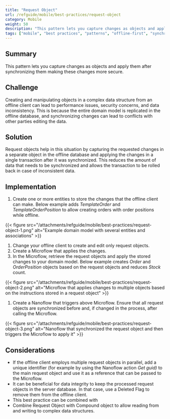 ```yaml
---
title: "Request Object"
url: /refguide/mobile/best-practices/request-object
category: Mobile
weight: 50
description: "This pattern lets you capture changes as objects and apply them after synchronizing them making these changes more secure."
tags: ["mobile", "best practices", "patterns", "offline-first", "synchronization"]
---
```

## Summary

This pattern lets you capture changes as objects and apply them after synchronizing them making these changes more secure.

## Challenge

Creating and manipulating objects in a complex data structure from an offline client can lead to performance issues, security concerns, and data inconsistency. This is because the entire domain model is replicated in the offline database, and synchronizing changes can lead to conflicts with other parties editing the data.

## Solution

Request objects help in this situation by capturing the requested changes in a separate object in the offline database and applying the changes in a single transaction after it was synchronized. This reduces the amount of data that needs to be synchronized and allows the transaction to be rolled back in case of inconsistent data.

## Implementation

1. Create one or more entities to store the changes that the offline client can make. Below example adds *TemplateOrder* and *TemplateOrderPosition* to allow creating orders with order positions while offline.

{{< figure src="/attachments/refguide/mobile/best-practices/request-object-1.png" alt="Example domain model with several entities and associations" >}}

1. Change your offline client to create and edit only request objects.
2. Create a Microflow that applies the changes. 
3. In the Microflow, retrieve the request objects and apply the stored changes to your domain model. Below example creates *Order* and *OrderPosition* objects based on the request objects and reduces *Stock* count.

{{< figure src="/attachments/refguide/mobile/best-practices/request-object-2.png" alt="Microflow that applies changes to multiple objects based on the instructions stored in a request object" >}}

1. Create a Nanoflow that triggers above Microflow. Ensure that all request objects are synchronized before and, if changed in the process, after calling the Microflow.

{{< figure src="/attachments/refguide/mobile/best-practices/request-object-3.png" alt="Nanoflow that synchronized the request object and then triggers the Microflow to apply it" >}}

## Considerations

- If the offline client employs multiple request objects in parallel, add a unique identifier (for example by using the Nanoflow action *Get guid)* to the main request object and use it as a reference that can be passed to the Microflow.
- It can be beneficial for data integrity to keep the processed request objects in the server database. In that case, use a Deleted Flag to remove them from the offline client.
- This best practice can be combined with 
- Combine Request Object with Compound object to allow reading from and writing to complex data structures.